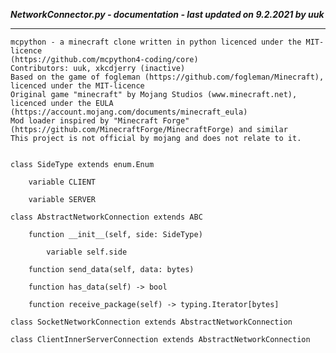 ***NetworkConnector.py - documentation - last updated on 9.2.2021 by uuk***
___

    mcpython - a minecraft clone written in python licenced under the MIT-licence 
    (https://github.com/mcpython4-coding/core)
    Contributors: uuk, xkcdjerry (inactive)
    Based on the game of fogleman (https://github.com/fogleman/Minecraft), licenced under the MIT-licence
    Original game "minecraft" by Mojang Studios (www.minecraft.net), licenced under the EULA
    (https://account.mojang.com/documents/minecraft_eula)
    Mod loader inspired by "Minecraft Forge" (https://github.com/MinecraftForge/MinecraftForge) and similar
    This project is not official by mojang and does not relate to it.


    class SideType extends enum.Enum

        variable CLIENT

        variable SERVER

    class AbstractNetworkConnection extends ABC

        function __init__(self, side: SideType)

            variable self.side

        function send_data(self, data: bytes)

        function has_data(self) -> bool

        function receive_package(self) -> typing.Iterator[bytes]

    class SocketNetworkConnection extends AbstractNetworkConnection

    class ClientInnerServerConnection extends AbstractNetworkConnection